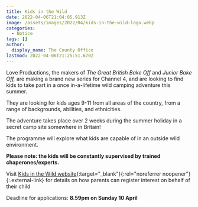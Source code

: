 ```yaml
---
title: Kids in the Wild
date: 2022-04-06T21:04:05.913Z
image: /assets/images/2022/04/kids-in-the-wild-logo.webp
categories:
  - Notice
tags: []
author:
  display_name: The County Office
lastmod: 2022-04-06T21:25:51.670Z
---
```

Love Productions, the makers of *The Great British Bake Off* and *Junior Bake Off,* are making a brand new series for Channel 4, and are looking to find kids to take part in a once in-a-lifetime wild camping adventure this summer.

They are looking for kids ages 9-11 from all areas of the country, from a range of backgrounds, abilities, and ethnicities.

The adventure takes place over 2 weeks during the summer holiday in a secret camp site somewhere in Britain!

The programme will explore what kids are capable of in an outside wild environment.

**Please note: the kids will be constantly supervised by trained chaperones/experts.**

Visit [Kids in the Wild website][1]{:target="_blank"}{:rel="noreferrer noopener"}{:.external-link} for details on how parents can register interest on behalf of their child

Deadline for applications: **8.59pm on Sunday 10 April**

[1]: https://kidsinthewild.take-part.co.uk/
